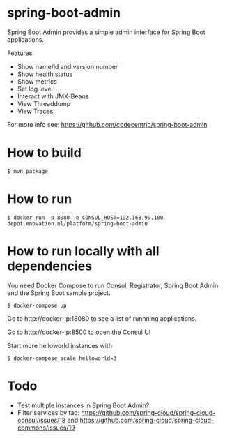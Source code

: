 # spring-boot-admin

Spring Boot Admin provides a simple admin interface for Spring Boot applications.

Features:

* Show name/id and version number
* Show health status
* Show metrics
* Set log level
* Interact with JMX-Beans
* View Threaddump
* View Traces

For more info see: https://github.com/codecentric/spring-boot-admin

# How to build

```
$ mvn package
```

# How to run

```
$ docker run -p 8080 -e CONSUL_HOST=192.168.99.100 depot.enovation.nl/platform/spring-boot-admin
```

# How to run locally with all dependencies

You need Docker Compose to run Consul, Registrator, Spring Boot Admin and the Spring Boot sample project.

```
$ docker-compose up
```

Go to http://docker-ip:18080 to see a list of runnning applications.

Go to http://docker-ip:8500 to open the Consul UI

Start more helloworld instances with

```
$ docker-compose scale helloworld=3
```

# Todo

* Test multiple instances in Spring Boot Admin?
* Filter services by tag: https://github.com/spring-cloud/spring-cloud-consul/issues/18 and https://github.com/spring-cloud/spring-cloud-commons/issues/19 